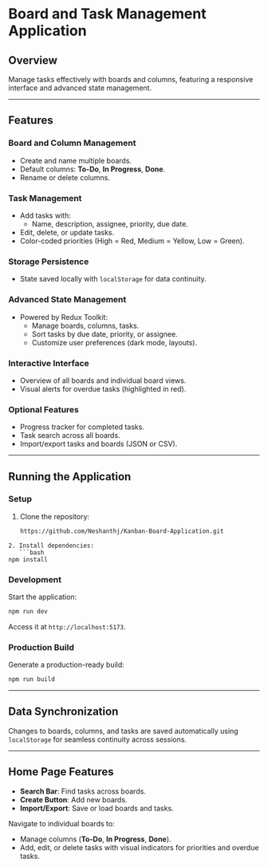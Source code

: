 # Board and Task Management Application

## Overview

Manage tasks effectively with boards and columns, featuring a responsive interface and advanced state management.

---

## Features

### **Board and Column Management**

- Create and name multiple boards.
- Default columns: **To-Do**, **In Progress**, **Done**.
- Rename or delete columns.

### **Task Management**

- Add tasks with:
  - Name, description, assignee, priority, due date.
- Edit, delete, or update tasks.
- Color-coded priorities (High = Red, Medium = Yellow, Low = Green).

### **Storage Persistence**

- State saved locally with `localStorage` for data continuity.

### **Advanced State Management**

- Powered by Redux Toolkit:
  - Manage boards, columns, tasks.
  - Sort tasks by due date, priority, or assignee.
  - Customize user preferences (dark mode, layouts).

### **Interactive Interface**

- Overview of all boards and individual board views.
- Visual alerts for overdue tasks (highlighted in red).

### **Optional Features**

- Progress tracker for completed tasks.
- Task search across all boards.
- Import/export tasks and boards (JSON or CSV).

---

## Running the Application

### **Setup**

1. Clone the repository:
   ```bash
   https://github.com/Neshanthj/Kanban-Board-Application.git
   ```

````
2. Install dependencies:
   ```bash
npm install
````

### **Development**

Start the application:

```bash
npm run dev
```

Access it at `http://localhost:5173`.

### **Production Build**

Generate a production-ready build:

```bash
npm run build
```

---

## Data Synchronization

Changes to boards, columns, and tasks are saved automatically using `localStorage` for seamless continuity across sessions.

---

## Home Page Features

- **Search Bar**: Find tasks across boards.
- **Create Button**: Add new boards.
- **Import/Export**: Save or load boards and tasks.

Navigate to individual boards to:

- Manage columns (**To-Do**, **In Progress**, **Done**).
- Add, edit, or delete tasks with visual indicators for priorities and overdue tasks.

